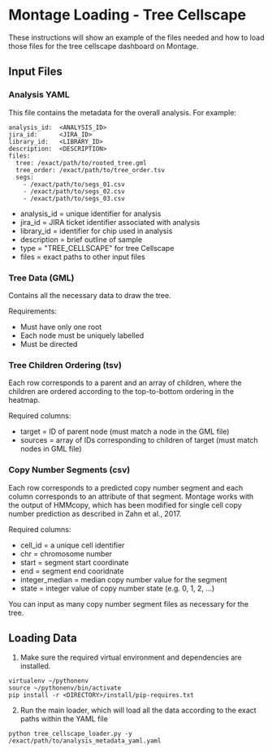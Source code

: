# Montage Loading - Tree Cellscape

These instructions will show an example of the files needed and how to load those files for the tree cellscape dashboard on Montage.

## Input Files

### Analysis YAML

This file contains the metadata for the overall analysis. For example:

```
analysis_id:  <ANALYSIS_ID>
jira_id:      <JIRA_ID>
library_id:   <LIBRARY_ID>
description:  <DESCRIPTION>
files:
  tree: /exact/path/to/rooted_tree.gml
  tree_order: /exact/path/to/tree_order.tsv
  segs:
    - /exact/path/to/segs_01.csv
    - /exact/path/to/segs_02.csv
    - /exact/path/to/segs_03.csv
```

* analysis_id = unique identifier for analysis
* jira_id = JIRA ticket identifier associated with analysis
* library_id = identifier for chip used in analysis
* description = brief outline of sample
* type = "TREE_CELLSCAPE" for tree Cellscape
* files = exact paths to other input files

### Tree Data (GML)

Contains all the necessary data to draw the tree.

Requirements:

* Must have only one root
* Each node must be uniquely labelled
* Must be directed

### Tree Children Ordering (tsv)

Each row corresponds to a parent and an array of children, where the children are ordered according to the top-to-bottom ordering in the heatmap.

Required columns:

* target = ID of parent node (must match a node in the GML file)
* sources = array of IDs corresponding to children of target (must match nodes in GML file)

### Copy Number Segments (csv)

Each row corresponds to a predicted copy number segment and each column corresponds to an attribute of that segment. Montage works with the output of HMMcopy, which has been modified for single cell copy number prediction as described in Zahn et al., 2017.

Required columns:

* cell_id = a unique cell identifier
* chr = chromosome number
* start = segment start coordinate
* end = segment end cooridnate
* integer_median = median copy number value for the segment
* state = integer value of copy number state (e.g. 0, 1, 2, ...)

You can input as many copy number segment files as necessary for the tree.

## Loading Data

1. Make sure the required virtual environment and dependencies are installed.

```
virtualenv ~/pythonenv
source ~/pythonenv/bin/activate
pip install -r <DIRECTORY>/install/pip-requires.txt
```

2. Run the main loader, which will load all the data according to the exact paths within the YAML file

```
python tree_cellscape_loader.py -y /exact/path/to/analysis_metadata_yaml.yaml
```
